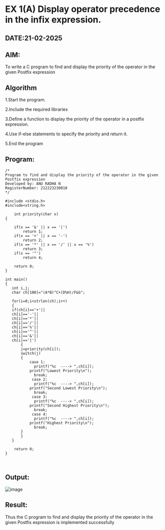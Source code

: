 # EX 1(A) Display operator precedence in the infix expression.
## DATE:21-02-2025
## AIM:
To write a C program to find and display the priority of the operator in the given Postfix expression

## Algorithm
1.Start the program.

2.Include the required libraries

3.Define a function to display the priority of the operator in a postfix expression.

4.Use if-else statements to specify the priority and return it.

5.End the program

## Program:
```
/*
Program to find and display the priority of the operator in the given Postfix expression
Developed by: ANU RADHA N 
RegisterNumber: 212223230018 
*/

#include <stdio.h>
#include<string.h>

    int priority(char x)
{
    
    if(x == '&' || x == '|')
        return 1;
    if(x == '+' || x == '-')
        return 2;
    if(x == '*' || x == '/' || x == '%')
        return 3;
    if(x == '^')
        return 4;
        
    return 0;
}

int main()
{
   int i,j;
   char ch[100]="(A*B)^C+(D%H)/F&G";
   
   for(i=0;i<strlen(ch);i++)
   {
   if(ch[i]=='+'||
   ch[i]=='-'||
   ch[i]=='*'||
   ch[i]=='/'||
   ch[i]=='%'||
   ch[i]=='^'||
   ch[i]=='&'||
   ch[i]=='|')
       {
       j=priority(ch[i]);
       switch(j)
       {
           case 1:
             printf("%c  ----> ",ch[i]);
           printf("Lowest Priority\n");
             break;
            case 2:
             printf("%c  ----> ",ch[i]);
           printf("Second Lowest Priority\n");
             break;
            case 3:
             printf("%c  ----> ",ch[i]);
           printf("Second Highest Priority\n"); 
             break;
            case 4:
             printf("%c  ----> ",ch[i]);
           printf("Highest Priority\n");
             break;
       }
       }
   }
   
    return 0;
}

   

```

## Output:
![image](https://github.com/user-attachments/assets/192a7ad7-4af4-4eef-b076-1daef622f064)



## Result:
Thus the C program to find and display the priority of the operator in the given Postfix expression is implemented successfully
